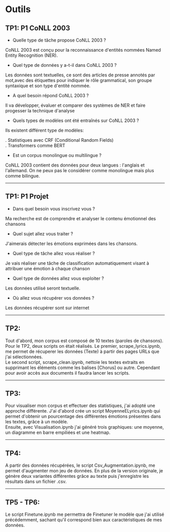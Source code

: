 # Outils

## TP1: P1 CoNLL 2003 

- Quelle type de tâche propose CoNLL 2003 ?
  
CoNLL 2003 est conçu pour la reconnaissance d'entités nommées Named Entity Recognition (NER).

- Quel type de données y a-t-il dans CoNLL 2003 ?
  
Les données sont textuelles, ce sont des articles de presse annotés par mot,avec des étiquettes pour indiquer le rôle grammatical, son groupe syntaxique et son type d'entité nommée.
  
- A quel besoin répond CoNLL 2003 ?
  
Il va développer, évaluer et comparer des systèmes de NER et faire progesser la technique d'analyse
  
- Quels types de modèles ont été entraînés sur CoNLL 2003 ?
  
Ils existent différent type de modèles:  

. Statistiques avec CRF (Conditional Random Fields)  
. Transformers comme BERT  
  
- Est un corpus monolingue ou multilingue ?
  
CoNLL 2003 contient des données pour deux langues : l'anglais et l'allemand.
On ne peux pas le considérer comme monolingue mais plus comme bilingue.

---

## TP1: P1 Projet 

- Dans quel besoin vous inscrivez vous ?

Ma recherche est de comprendre et analyser le contenu émotionnel des chansons

- Quel sujet allez vous traiter ?

J'aimerais détecter les émotions exprimées dans les chansons.
  
- Quel type de tâche allez vous réaliser ?
  
Je vais réaliser une tâche de classification automatiquement visant à attribuer une émotion à chaque chanson 
  
- Quel type de données allez vous exploiter ?

Les données utilisé seront textuelle.
  
- Où allez vous récupérer vos données ?
  
Les données récupérer sont sur internet

---

## TP2: 

Tout d'abord, mon corpus est composé de 10 textes (paroles de chansons).  
Pour le TP2, deux scripts on était réalisés. Le premier, scrape_lyrics.ipynb, me permet de récuperer les données (Texte) à partir des pages URLs que j'ai sélectionnées.    
Le second script, scrape_clean.ipynb, nettoie les textes extraits en supprimant les éléments comme les balises [Chorus] ou autre.
Cependant pour avoir accès aux documents il faudra lancer les scripts.

---

## TP3: 

Pour visualiser mon corpus et effectuer des statistiques, j'ai adopté une approche différente. J'ai d'abord crée un script MoyenneELyrics.ipynb qui permet d'obtenir un pourcentage des différentes émotions présentes dans les textes, grâce à un modèle.  
Ensuite, avec Visualisation.ipynb j'ai généré trois graphiques: une moyenne, un diagramme en barre empiliées et une heatmap.

---

## TP4: 

A partir des données récupérées, le script Csv_Augmentation.ipynb, me permet d'augmenter mon jeu de données.  En plus de la version originale, je génère deux variantes différentes grâce au texte puis j'enregistre les résultats dans un fichier .csv.

--- 

## TP5 - TP6:  

Le script Finetune.ipynb me permettra de Finetuner le modèle que j'ai utilisé précédemment, sachant qu'il correspond bien aux caractéristiques de mes données.   



